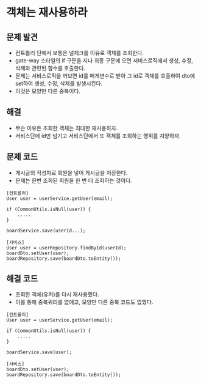 # 객체는 재사용하라

## 문제 발견
* 컨트롤러 단에서 보통은 널체크를 이유로 객체를 조회한다.
* gate-way 스타일의 if 구문을 지나 최종 구문에 오면 서비스로직에서 생성, 수정, 삭제와 관련된 함수를 호출한다.
* 문제는 서비스로직을 까보면 id를 매개변수로 받아 그 id로 객체를 호출하여 dto에 set하여 생성, 수정, 삭제를 발생시킨다.
* 이것은 모양만 다른 중복이다.

## 해결
* 무슨 이유든 조회한 객체는 최대한 재사용하자.
* 서비스단에 id만 넘기고 서비스단에서 또 객체를 조회하는 행위를 지양하자.

## 문제 코드
* 게시글의 작성자로 회원을 넣어 게시글을 저장한다.
* 문제는 한번 조회된 회원을 한 번 더 조회하는 것이다.
```
[컨트롤러]
User user = userService.getUser(email);

if (CommonUtils.isNull(user)) {
    .....
}

boardService.save(userId...);

[서비스]
User user = userRepository.findById(userId);
boardDto.setUser(user);
boardRepository.save(boardDto.toEntity());
```

## 해결 코드
* 조회한 객체(유저)를 다시 재사용했다.
* 이를 통해 중복쿼리를 없애고, 모양만 다른 중복 코드도 없앴다.
```
[컨트롤러]
User user = userService.getUser(email);

if (CommonUtils.isNull(user)) {
    .....
}

boardService.save(user);

[서비스]
boardDto.setUser(user);
boardRepository.save(boardDto.toEntity());
```
